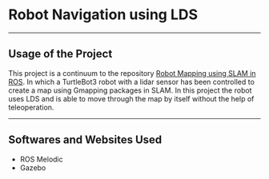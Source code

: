 # Robot Navigation using LDS

--- 

## Usage of the Project

This project is a continuum to the repository [Robot Mapping using SLAM in ROS](https://github.com/Reemaalduailej/Robot-Navigation-using-SLAM-in-ROS). In which a TurtleBot3 robot with a lidar sensor has been controlled to create a map using Gmapping packages in SLAM. In this project the robot uses LDS and is able to move through the map by itself without the help of teleoperation.

---

## Softwares and Websites Used

- ROS Melodic
- Gazebo
